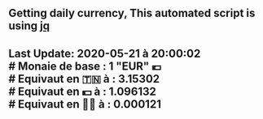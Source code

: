 ## Getting daily currency, This automated script is using [jq](https://stedolan.github.io/jq/)
## Last Update:  2020-05-21 à 20:00:02 </br># Monaie de base : 1 "EUR" 💶 </br> # Equivaut en 🇹🇳 à :  3.15302 </br> # Equivaut en 💵 à : 1.096132</br> # Equivaut en 🐱‍💻 à :  0.000121
